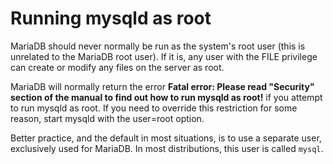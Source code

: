 # Running mysqld as root

MariaDB should never normally be run as the system's root user (this is unrelated to the MariaDB root user). If it is, any user with the FILE privilege can create or modify any files on the server as root.

MariaDB will normally return the error <strong> Fatal error: Please read "Security" section of the manual to find out how to run mysqld as root!</strong> if you attempt to run mysqld as root. If you need to override this restriction for some reason, start mysqld with the <a undefined>user=root</a> option.

Better practice, and the default in most situations, is to use a separate user, exclusively used for MariaDB. In most distributions, this user is called `mysql`.